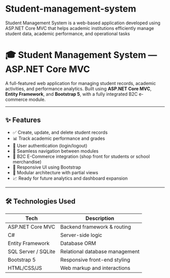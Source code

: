 # Student-management-system
Student Management System is a web-based application developed using ASP.NET Core MVC that helps academic institutions efficiently manage student data, academic performance, and operational tasks


# 🎓 Student Management System — ASP.NET Core MVC

A full-featured web application for managing student records, academic activities, and performance analytics. Built using **ASP.NET Core MVC**, **Entity Framework**, and **Bootstrap 5**, with a fully integrated B2C e-commerce module.

---

## ✨ Features

- ✅ Create, update, and delete student records
- 📊 Track academic performance and grades
- 🔐 User authentication (login/logout)
- 🔄 Seamless navigation between modules
- 🛒 B2C E-Commerce integration (shop front for students or school merchandise)
- 📱 Responsive UI using Bootstrap
- 🧩 Modular architecture with partial views
- 📈 Ready for future analytics and dashboard expansion

---

## 🛠️ Technologies Used

| Tech               | Description                        |
|--------------------|------------------------------------|
| ASP.NET Core MVC   | Backend framework & routing        |
| C#                 | Server-side logic                  |
| Entity Framework   | Database ORM                       |
| SQL Server / SQLite| Relational database management     |
| Bootstrap 5        | Responsive front-end styling       |
| HTML/CSS/JS        | Web markup and interactions        |



